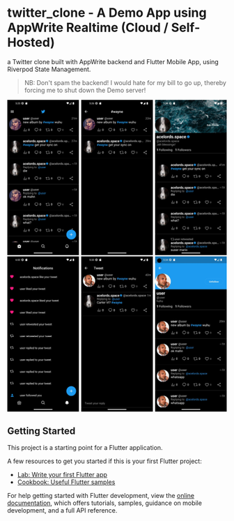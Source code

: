# twitter_clone - A Demo App using AppWrite Realtime (Cloud / Self-Hosted)

a Twitter clone built with AppWrite backend and Flutter Mobile App, using Riverpod State Management.


>NB: Don't spam the backend! I would hate for my bill to go up, thereby forcing me to shut down the Demo server!

![Screenshot  1](screenshot-1.jpg)
![Screenshot  2](screenshot-2.jpg)


## Getting Started

This project is a starting point for a Flutter application.

A few resources to get you started if this is your first Flutter project:

- [Lab: Write your first Flutter app](https://docs.flutter.dev/get-started/codelab)
- [Cookbook: Useful Flutter samples](https://docs.flutter.dev/cookbook)

For help getting started with Flutter development, view the
[online documentation](https://docs.flutter.dev/), which offers tutorials,
samples, guidance on mobile development, and a full API reference.
